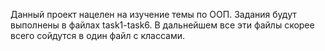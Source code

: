 Данный проект нацелен на изучение темы по ООП. Задания будут выполнены в файлах task1-task6.
В дальнейшем все эти файлы скорее всего сойдутся в один файл с классами.
